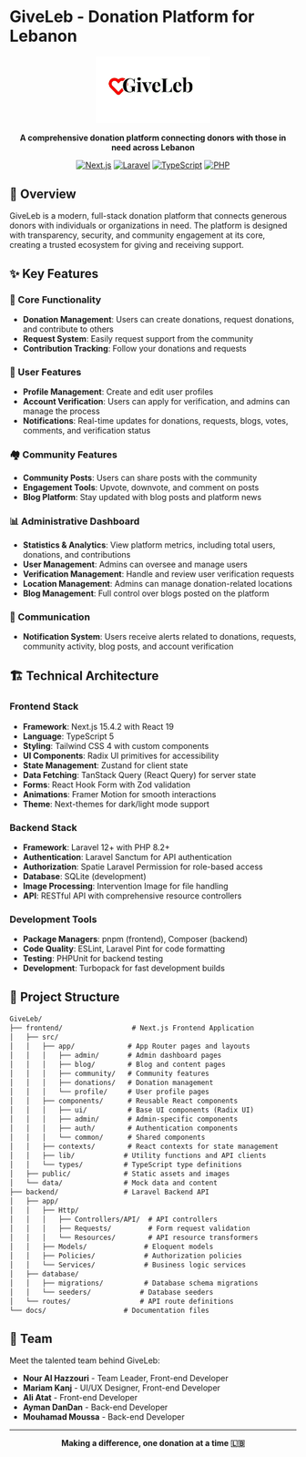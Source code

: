 # GiveLeb - Donation Platform for Lebanon

<div align="center">
  <img src="frontend/public/logoooo-removebg-preview.png" alt="GiveLeb Logo" width="200"/>
  
  **A comprehensive donation platform connecting donors with those in need across Lebanon**
  
  [![Next.js](https://img.shields.io/badge/Next.js-15.4.2-black)](https://nextjs.org/)
  [![Laravel](https://img.shields.io/badge/Laravel-12+-red)](https://laravel.com/)
  [![TypeScript](https://img.shields.io/badge/TypeScript-5-blue)](https://www.typescriptlang.org/)
  [![PHP](https://img.shields.io/badge/PHP-8.2+-purple)](https://www.php.net/)
</div>

## 🌟 Overview

GiveLeb is a modern, full-stack donation platform that connects generous donors with individuals or organizations in need. The platform is designed with transparency, security, and community engagement at its core, creating a trusted ecosystem for giving and receiving support.

## ✨ Key Features

### 🎯 Core Functionality
- **Donation Management**: Users can create donations, request donations, and contribute to others
- **Request System**: Easily request support from the community
- **Contribution Tracking**: Follow your donations and requests

### 👥 User Features
- **Profile Management**: Create and edit user profiles
- **Account Verification**: Users can apply for verification, and admins can manage the process
- **Notifications**: Real-time updates for donations, requests, blogs, votes, comments, and verification status

### 🏘️ Community Features
- **Community Posts**: Users can share posts with the community
- **Engagement Tools**: Upvote, downvote, and comment on posts
- **Blog Platform**: Stay updated with blog posts and platform news

### 📊 Administrative Dashboard
- **Statistics & Analytics**: View platform metrics, including total users, donations, and contributions
- **User Management**: Admins can oversee and manage users
- **Verification Management**: Handle and review user verification requests
- **Location Management**: Admins can manage donation-related locations
- **Blog Management**: Full control over blogs posted on the platform

### 🔔 Communication
- **Notification System**: Users receive alerts related to donations, requests, community activity, blog posts, and account verification

## 🏗️ Technical Architecture

### Frontend Stack
- **Framework**: Next.js 15.4.2 with React 19
- **Language**: TypeScript 5
- **Styling**: Tailwind CSS 4 with custom components
- **UI Components**: Radix UI primitives for accessibility
- **State Management**: Zustand for client state
- **Data Fetching**: TanStack Query (React Query) for server state
- **Forms**: React Hook Form with Zod validation
- **Animations**: Framer Motion for smooth interactions
- **Theme**: Next-themes for dark/light mode support

### Backend Stack
- **Framework**: Laravel 12+ with PHP 8.2+
- **Authentication**: Laravel Sanctum for API authentication
- **Authorization**: Spatie Laravel Permission for role-based access
- **Database**: SQLite (development)
- **Image Processing**: Intervention Image for file handling
- **API**: RESTful API with comprehensive resource controllers

### Development Tools
- **Package Managers**: pnpm (frontend), Composer (backend)
- **Code Quality**: ESLint, Laravel Pint for code formatting
- **Testing**: PHPUnit for backend testing
- **Development**: Turbopack for fast development builds

## 📁 Project Structure

```
GiveLeb/
├── frontend/                 # Next.js Frontend Application
│   ├── src/
│   │   ├── app/             # App Router pages and layouts
│   │   │   ├── admin/       # Admin dashboard pages
│   │   │   ├── blog/        # Blog and content pages
│   │   │   ├── community/   # Community features
│   │   │   ├── donations/   # Donation management
│   │   │   └── profile/     # User profile pages
│   │   ├── components/      # Reusable React components
│   │   │   ├── ui/          # Base UI components (Radix UI)
│   │   │   ├── admin/       # Admin-specific components
│   │   │   ├── auth/        # Authentication components
│   │   │   └── common/      # Shared components
│   │   ├── contexts/        # React contexts for state management
│   │   ├── lib/            # Utility functions and API clients
│   │   └── types/          # TypeScript type definitions
│   ├── public/             # Static assets and images
│   └── data/               # Mock data and content
├── backend/                # Laravel Backend API
│   ├── app/
│   │   ├── Http/
│   │   │   ├── Controllers/API/  # API controllers
│   │   │   ├── Requests/         # Form request validation
│   │   │   └── Resources/        # API resource transformers
│   │   ├── Models/              # Eloquent models
│   │   ├── Policies/            # Authorization policies
│   │   └── Services/            # Business logic services
│   ├── database/
│   │   ├── migrations/          # Database schema migrations
│   │   └── seeders/            # Database seeders
│   └── routes/                 # API route definitions
└── docs/                   # Documentation files
```

## 👥 Team

Meet the talented team behind GiveLeb:

- **Nour Al Hazzouri** - Team Leader, Front-end Developer
- **Mariam Kanj** - UI/UX Designer, Front-end Developer  
- **Ali Atat** - Front-end Developer
- **Ayman DanDan** - Back-end Developer
- **Mouhamad Moussa** - Back-end Developer

---

<div align="center">
  <strong>Making a difference, one donation at a time 🇱🇧</strong>
</div>